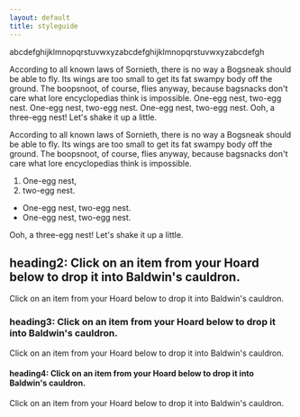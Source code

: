 ```yaml
---
layout: default
title: styleguide
---
```

abcdefghijklmnopqrstuvwxyzabcdefghijklmnopqrstuvwxyzabcdefgh

According to all known laws of Sornieth, there is no way a Bogsneak should be able to fly. Its wings are too small to get its fat swampy body off the ground. The boopsnoot, of course, flies anyway, because bagsnacks don't care what lore encyclopedias think is impossible. One-egg nest, two-egg nest. One-egg nest, two-egg nest. One-egg nest, two-egg nest. Ooh, a three-egg nest! Let's shake it up a little.

According to all known laws of Sornieth, there is no way a Bogsneak should be able to fly. Its wings are too small to get its fat swampy body off the ground. The boopsnoot, of course, flies anyway, because bagsnacks don't care what lore encyclopedias think is impossible.

1. One-egg nest,
2. two-egg nest.

- One-egg nest, two-egg nest.
- One-egg nest, two-egg nest.

Ooh, a three-egg nest! Let's shake it up a little.

## heading2: Click on an item from your Hoard below to drop it into Baldwin's cauldron.

Click on an item from your Hoard below to drop it into Baldwin's cauldron.

### heading3: Click on an item from your Hoard below to drop it into Baldwin's cauldron.

Click on an item from your Hoard below to drop it into Baldwin's cauldron.

#### heading4: Click on an item from your Hoard below to drop it into Baldwin's cauldron.

Click on an item from your Hoard below to drop it into Baldwin's cauldron.